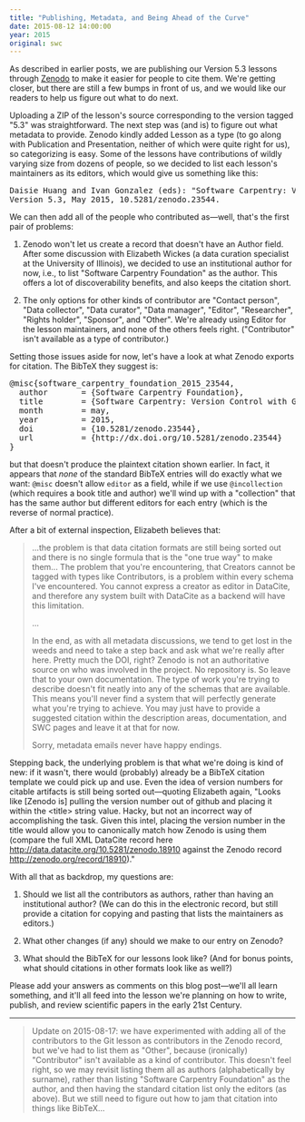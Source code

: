 ```yaml
---
title: "Publishing, Metadata, and Being Ahead of the Curve"
date: 2015-08-12 14:00:00
year: 2015
original: swc
---
```

<p>
  As described in earlier
  posts,
  we are publishing our Version 5.3 lessons through <a href="https://zenodo.org/">Zenodo</a>
  to make it easier for people to cite them.
  We're getting closer,
  but there are still a few bumps in front of us,
  and we would like our readers to help us figure out what to do next.
</p>
<p>
  Uploading a ZIP of the lesson's source corresponding to the version tagged "5.3" was straightforward.
  The next step was (and is) to figure out what metadata to provide.
  Zenodo kindly added Lesson as a type
  (to go along with Publication and Presentation, neither of which were quite right for us),
  so categorizing is easy.
  Some of the lessons have contributions of wildly varying size from dozens of people,
  so we decided to list each lesson's maintainers as its editors,
  which would give us something like this:
</p>
<pre>Daisie Huang and Ivan Gonzalez (eds): "Software Carpentry: Version Control with Git."
Version 5.3, May 2015, 10.5281/zenodo.23544.</pre>
<p>
  We can then add all of the people who contributed as&mdash;well, that's the first pair of problems:
</p>
<ol>
  <li>
    <p>
      Zenodo won't let us create a record that doesn't have an Author field.
      After some discussion with Elizabeth Wickes (a data curation specialist at the University of Illinois),
      we decided to use an institutional author for now,
      i.e.,
      to list "Software Carpentry Foundation" as the author.
      This offers a lot of discoverability benefits,
      and also keeps the citation short.
    </p>
  </li>
  <li>
    <p>
      The only options for other kinds of contributor are "Contact person", "Data collector",
      "Data curator", "Data manager", "Editor", "Researcher", "Rights holder", "Sponsor", and "Other".
      We're already using Editor for the lesson maintainers,
      and none of the others feels right.
      ("Contributor" isn't available as a type of contributor.)
    </p>
  </li>
</ol>
<p>
  Setting those issues aside for now,
  let's have a look at what Zenodo exports for citation.
  The BibTeX they suggest is:
</p>
<pre>@misc{software_carpentry_foundation_2015_23544,
  author       = {Software Carpentry Foundation},
  title        = {Software Carpentry: Version Control with Git},
  month        = may,
  year         = 2015,
  doi          = {10.5281/zenodo.23544},
  url          = {http://dx.doi.org/10.5281/zenodo.23544}
}</pre>
<p>
  but that doesn't produce the plaintext citation shown earlier.
  In fact,
  it appears that <em>none</em> of the standard BibTeX entries will do exactly what we want:
  <code>@misc</code> doesn't allow <code>editor</code> as a field,
  while if we use <code>@incollection</code> (which requires a book title and author)
  we'll wind up with a "collection" that has the same author but different editors for each entry
  (which is the reverse of normal practice).
</p>
<p>
  After a bit of external inspection, Elizabeth believes that:
</p>
<blockquote>
  <p>
    ...the problem is that
    data citation formats are still being sorted out and there is no single formula that is the "one true way" to make them...
    The problem that you're encountering,
    that Creators cannot be tagged with types like Contributors,
    is a problem within every schema I've encountered.
    You cannot express a creator as editor in DataCite,
    and therefore any system built with DataCite as a backend will have this limitation.
  </p>
  <p>
    ...
  </p>
  <p>
    In the end,
    as with all metadata discussions,
    we tend to get lost in the weeds and need to take a step back and ask what we're really after here.
    Pretty much the DOI, right?
    Zenodo is not an authoritative source on who was involved in the project.
    No repository is.
    So leave that to your own documentation.
    The type of work you're trying to describe doesn't fit neatly into any of the schemas that are available.
    This means you'll never find a system that will perfectly generate what you're trying to achieve.
    You may just have to provide a suggested citation within the description areas, documentation, and SWC pages
    and leave it at that for now.
  </p>
  <p>
    Sorry, metadata emails never have happy endings.
  </p>
</blockquote>
<p>
  Stepping back,
  the underlying problem is that what we're doing is kind of new:
  if it wasn't,
  there would (probably) already be a BibTeX citation template we could pick up and use.
  Even the idea of version numbers for citable artifacts is still being sorted out&mdash;quoting
  Elizabeth again,
  "Looks like [Zenodo is] pulling the version number out of github and placing it within the &lt;title&gt; string value.
  Hacky, but not an incorrect way of accomplishing the task.
  Given this intel,
  placing the version number in the title would allow you to canonically match how Zenodo is using them
  (compare the full XML DataCite record here
  <a href="http://data.datacite.org/10.5281/zenodo.18910">http://data.datacite.org/10.5281/zenodo.18910</a>
  against the Zenodo record <a href="http://zenodo.org/record/18910">http://zenodo.org/record/18910</a>)."
</p>
<p>
  With all that as backdrop,
  my questions are:
</p>
<ol>
  <li>
    <p>
      Should we list all the contributors as authors,
      rather than having an institutional author?
      (We can do this in the electronic record,
      but still provide a citation for copying and pasting
      that lists the maintainers as editors.)
    </p>
  </li>
  <li>
    <p>
      What other changes (if any) should we make to our entry on Zenodo?
    </p>
  </li>
  <li>
    <p>
      What should the BibTeX for our lessons look like?
      (And for bonus points, what should citations in other formats look like as well?)
    </p>
  </li>
</ol>
<p>
  Please add your answers as comments on this blog post&mdash;we'll all learn something,
  and it'll all feed into the lesson we're planning on
  how to write, publish, and review scientific papers in the early 21st Century.
</p>
<hr/>
<blockquote>
  <p>
    Update on 2015-08-17:
    we have experimented with adding all of the contributors to the Git lesson
    as contributors in the Zenodo record,
    but we've had to list them as "Other",
    because (ironically) "Contributor" isn't available as a kind of contributor.
    This doesn't feel right,
    so we may revisit listing them all as authors (alphabetically by surname),
    rather than listing "Software Carpentry Foundation" as the author,
    and then having the standard citation list only the editors (as above).
    But we still need to figure out how to jam that citation into things like BibTeX...
  </p>
</blockquote>
